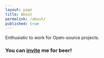 ```yaml
---
layout: page
title: About
permalink: /about/
published: true
---
```


Enthusiatic to work for Open-source projects.

### You can [invite](mailto:live.namish@live.in) me for beer!

